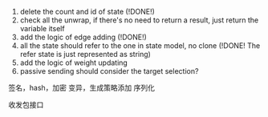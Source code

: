 1) delete the count and id of state (!DONE!)
2) check all the unwrap, if there's no need to return a result, just return the variable itself
3) add the logic of edge adding (!DONE!)
4) all the state should refer to the one in state model, no clone (!DONE! The refer state is just represented as string)
5) add the logic of weight updating
6) passive sending should consider the target selection? 

签名，hash，加密
变异，生成策略添加
序列化

收发包接口